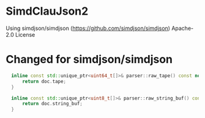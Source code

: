 # SimdClauJson2
Using simdjson/simdjson (https://github.com/simdjson/simdjson) Apache-2.0 License

# Changed  for simdjson/simdjson
  ```c++
    inline const std::unique_ptr<uint64_t[]>& parser::raw_tape() const noexcept {
        return doc.tape;
    }

    inline const std::unique_ptr<uint8_t[]>& parser::raw_string_buf() const noexcept {
        return doc.string_buf;
    }
```
